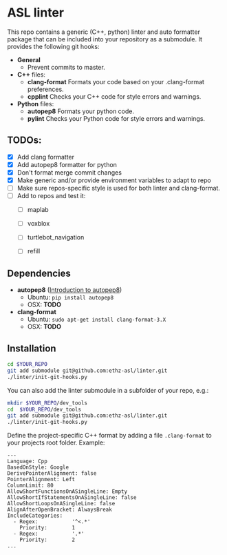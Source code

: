 # ASL linter

This repo contains a generic (C++, python) linter and auto formatter package that can be included into your repository as a submodule. It provides the following git hooks:
 * **General**
   * Prevent commits to master.
 * **C++** files:
   * **clang-format** Formats your code based on your .clang-format preferences.
   * **cpplint** Checks your C++ code for style errors and warnings.
 * **Python** files:
   * **autopep8** Formats your python code.
   * **pylint** Checks your Python code for style errors and warnings.

## TODOs:

 - [x] Add clang formatter
 - [x] Add autopep8 formatter for python
 - [x] Don't format merge commit changes
 - [x] Make generic and/or provide environment variables to adapt to repo
 - [ ] Make sure repos-specific style is used for both linter and clang-format.
 - [ ] Add to repos and test it:
   - [ ] maplab
   - [ ] voxblox
   - [ ] turtlebot_navigation
   - [ ] refill


## Dependencies

 * **autopep8** ([Introduction to autopep8](http://avilpage.com/2015/05/automatically-pep8-your-python-code.html))
   * Ubuntu: `pip install autopep8`
   * OSX: **TODO**
 * **clang-format**
   * Ubuntu: `sudo apt-get install clang-format-3.X`
   * OSX: **TODO**


## Installation

```bash
cd $YOUR_REPO
git add submodule git@github.com:ethz-asl/linter.git
./linter/init-git-hooks.py
```

You can also add the linter submodule in a subfolder of your repo, e.g.:
```bash
mkdir $YOUR_REPO/dev_tools
cd  $YOUR_REPO/dev_tools
git add submodule git@github.com:ethz-asl/linter.git
./linter/init-git-hooks.py
```

Define the project-specific C++ format by adding a file `.clang-format` to your projects root folder. Example:

```
---
Language: Cpp
BasedOnStyle: Google
DerivePointerAlignment: false
PointerAlignment: Left
ColumnLimit: 80
AllowShortFunctionsOnASingleLine: Empty
AllowShortIfStatementsOnASingleLine: false
AllowShortLoopsOnASingleLine: false
AlignAfterOpenBracket: AlwaysBreak
IncludeCategories:
  - Regex:           '^<.*'
    Priority:        1
  - Regex:           '.*'
    Priority:        2
...
```
